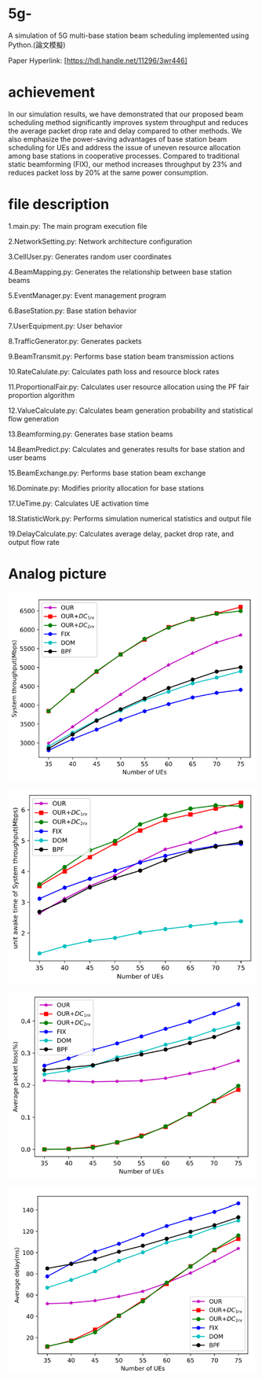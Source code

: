# 5g-
A simulation of 5G multi-base station beam scheduling implemented using Python.(論文模擬)

Paper Hyperlink: [https://hdl.handle.net/11296/3wr446]

# achievement

In our simulation results, we have demonstrated that our proposed beam scheduling method significantly improves system throughput and reduces the average packet drop rate and delay compared to other methods. We also emphasize the power-saving advantages of base station beam scheduling for UEs and address the issue of uneven resource allocation among base stations in cooperative processes. Compared to traditional static beamforming (FIX), our method increases throughput by 23% and reduces packet loss by 20% at the same power consumption.

# file description
1.main.py: The main program execution file

2.NetworkSetting.py: Network architecture configuration

3.CellUser.py: Generates random user coordinates

4.BeamMapping.py: Generates the relationship between base station beams

5.EventManager.py: Event management program

6.BaseStation.py: Base station behavior

7.UserEquipment.py: User behavior

8.TrafficGenerator.py: Generates packets

9.BeamTransmit.py: Performs base station beam transmission actions

10.RateCalulate.py: Calculates path loss and resource block rates

11.ProportionalFair.py: Calculates user resource allocation using the PF fair proportion algorithm

12.ValueCalculate.py: Calculates beam generation probability and statistical flow generation

13.Beamforming.py: Generates base station beams

14.BeamPredict.py: Calculates and generates results for base station and user beams

15.BeamExchange.py: Performs base station beam exchange

16.Dominate.py: Modifies priority allocation for base stations

17.UeTime.py: Calculates UE activation time

18.StatisticWork.py: Performs simulation numerical statistics and output file

19.DelayCalculate.py: Calculates average delay, packet drop rate, and output flow rate

# Analog picture

![image](https://github.com/t87476909/5g-/blob/main/Simulation%20results/Figure_1.PNG)

![image](https://github.com/t87476909/5g-/blob/main/Simulation%20results/Figure_2.PNG)

![image](https://github.com/t87476909/5g-/blob/main/Simulation%20results/Figure_3.PNG)

![image](https://github.com/t87476909/5g-/blob/main/Simulation%20results/Figure_4.PNG)
